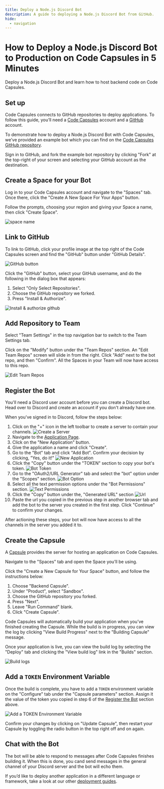 ```yaml
---
title: Deploy a Node.js Discord Bot
description: A guide to deploying a Node.js Discord Bot from GitHub.
hide:
  - navigation
---
```


# How to Deploy a Node.js Discord Bot to Production on Code Capsules in 5 Minutes

Deploy a Node.js Discord Bot and learn how to host backend code on Code Capsules.

## Set up

Code Capsules connects to GitHub repositories to deploy applications. To follow this guide, you’ll need a [Code Capsules](https://codecapsules.io/) account and a [GitHub](https://github.com/) account.

To demonstrate how to deploy a Node.js Discord Bot with Code Capsules, we’ve provided an example bot which you can find on the [Code Capsules GitHub repository](https://github.com/codecapsules-io/nodejs-discord-echobot).

Sign in to GitHub, and fork the example bot repository by clicking "Fork" at the top-right of your screen and selecting your GitHub account as the destination.

## Create a Space for your Bot

Log in to your Code Capsules account and navigate to the "Spaces" tab. Once there, click the "Create A New Space For Your Apps" button. 

Follow the prompts, choosing your region and giving your Space a name, then click "Create Space".

![space name](../assets/deployment/express/space-name.png)

## Link to GitHub

To link to GitHub, click your profile image at the top right of the Code Capsules screen and find the "GitHub" button under "GitHub Details".

![GitHub button](../assets/deployment/express/git-button.png)

Click the "GitHub" button, select your GitHub username, and do the following in the dialog box that appears:

1. Select "Only Select Repositories".
2. Choose the GitHub repository we forked.
3. Press "Install & Authorize".

![Install & authorize github](../assets/deployment/express/github-integration.png)

## Add Repository to Team

Select "Team Settings" in the top navigation bar to switch to the Team Settings tab.

Click on the "Modify" button under the "Team Repos" section. An "Edit Team Repos" screen will slide in from the right. Click "Add" next to the bot repo, and then "Confirm". All the Spaces in your Team will now have access to this repo.

![Edit Team Repos](../assets/deployment/python/team-repos.gif)

## Register the Bot

You'll need a Discord user account before you can create a Discord bot. Head over to Discord and create an account if you don't already have one.

When you've signed in to Discord, follow the steps below:

1. Click on the "+" icon in the left toolbar to create a server to contain your channels.
![Create a Server](../assets/deployment/discord/plus-icon.png)
2. Navigate to the [Application Page](https://discord.com/developers/applications).
3. Click on the "New Application" button.
4. Give the application a name and click "Create".
5. Go to the "Bot" tab and click "Add Bot". Confirm your decision by clicking, "Yes, do it!"
![New Application](../assets/deployment/discord/add-bot.png)
6. Click the "Copy" button under the "TOKEN" section to copy your bot's token. 
![Bot Token](../assets/deployment/discord/token.png)
7. Go to the "OAuth2/URL Generator" tab and select the "bot" option under the "Scopes" section. 
![Bot Option](../assets/deployment/discord/bot-option.png)
8. Select all the text permission options under the "Bot Permissions" section.
![Text Permissions](../assets/deployment/discord/text-permissions.png)
9. Click the "Copy" button under the, "Generated URL" section
![Url](../assets/deployment/discord/url.png)
10. Paste the url you copied in the previous step in another browser tab and add the bot to the server you created in the first step. Click "Continue" to confirm your changes. 

After actioning these steps, your bot will now have access to all the channels in the server you added it to.

## Create the Capsule

A [Capsule](https://codecapsules.io/docs/FAQ/what-is-a-capsule/) provides the server for hosting an application on Code Capsules.

Navigate to the "Spaces" tab and open the Space you’ll be using.

Click the "Create a New Capsule for Your Space" button, and follow the instructions below:

1. Choose "Backend Capsule".
2. Under "Product", select "Sandbox".
3. Choose the GitHub repository you forked.
4. Press "Next".
5. Leave "Run Command" blank.
6. Click "Create Capsule".

Code Capsules will automatically build your application when you’ve finished creating the Capsule. While the build is in progress, you can view the log by clicking "View Build Progress" next to the "Building Capsule" message.

Once your application is live, you can view the build log by selecting the "Deploy" tab and clicking the "View build log" link in the "Builds" section.

![Build logs](../assets/deployment/express/backend-capsule-build-logs.png)

## Add a `TOKEN` Environment Variable

Once the build is complete, you have to add a `TOKEN` environment variable on the "Configure" tab under the "Capsule parameters" section. Assign it the value of the token you copied in step 6 of the [Register the Bot](#register-the-bot) section above. 

![Add a `TOKEN` Environment Variable](../assets/deployment/discord/token-env-var.png)

Confirm your changes by clicking on "Update Capsule", then restart your Capsule by toggling the radio button in the top right off and on again.

## Chat with the Bot

The bot will be able to respond to messages after Code Capsules finishes building it. When this is done, you cand send messages in the general channel of your Discord server and the bot will echo them.

If you’d like to deploy another application in a different language or framework, take a look at our other [deployment guides](/docs/deployment/).